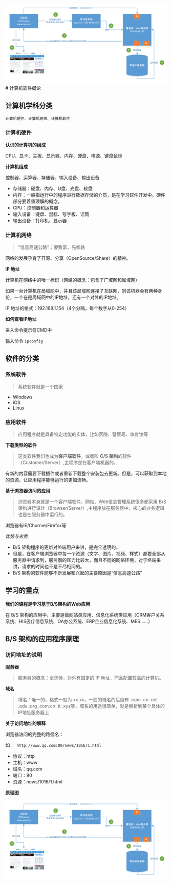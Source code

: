![](/assets/005.png)# 计算机软件概论

## 计算机学科分类

    计算机硬件、计算机网络、计算机软件
    
### 计算机硬件

**认识的计算机的组成**

CPU、显卡、主板、显示器、内存、硬盘、电源、键盘鼠标

**计算机组成**

控制器、运算器、存储器、输入设备、输出设备

- 存储器：硬盘、内存、U盘、光盘、软盘
- 内存：一般指运行中的程序进行数据存储的介质，是在学习软件开发中，硬件部分要着重理解的概念。
- CPU：控制器和运算器
- 输入设备：键盘、鼠标、写字板、话筒
- 输出设备：打印机、显示器

### 计算机网络

> "信息高速公路"：要致富，先修路

网络的发展孕育了开源、分享（OpenSource/Share）的精神。

**IP 地址**

计算机在网络中的唯一标识（网络的概念：包含了广域网和局域网）

如果一台计算机在局域网中，并且该局域网连接了互联网，则该机器会有两种身份，一个在是局域网中的IP地址，还有一个对外的IP地址。

IP 地址的格式：192.168.1.154（4个分隔，每个数字从0-254）

**如何查看IP地址**

进入命令提示符CMD中

输入命令 ``` ipconfig ```

## 软件的分类

### 系统软件
> 系统软件就是一个国家

- Windows
- iOS
- Linux

### 应用软件
> 应用程序就是具备特定功能的实体，比如医院、警察局、体育馆等

**下载类型的软件**

> 这类软件我们也成为**客户端软件**，或者叫 **C/S 架构**的软件（Customer/Server）,主程序是在客户端机器的。

有新的内容需要下载插件或者重新下载整个安装包去更新。但是，可以获取到本地的资源，让应用程序能够运行的更加流畅。

**基于浏览器访问的应用**

> 浏览器本身就是一个客户端软件，网站、Web信息管理系统很多都采用 B/S 架构进行设计（Browser/Server）,主程序放在服务器中，核心的业务逻辑也是在服务器中运行的。

浏览器有IE/Chorme/Firefox等

*优势与劣势*

- B/S 架构程序的更新对终端用户来讲，是完全透明的。
- 但是，在客户端浏览器中每一个资源（文字、图片、视频、样式）都要全部从服务器中请求到，服务器的压力比较大，而且不同的网络环境，对于终端来讲，请求的时间也不是不尽相同的。
- B/S 架构的软件能够不断发展和兴起的主要原因是“信息高速公路”

## 学习的重点

**我们的课程是学习基于B/S架构的Web应用**

在 B/S 架构的应用中，主要是做网站类应用、信息化系统类应用（CRM客户关系系统、HIS医疗信息系统、OA办公系统、ERP企业信息化系统、MES......） 

## B/S 架构的应用程序原理

### 访问地址的说明

**服务器**

> 服务器的概念：全天候，对外有固定的 IP 地址，而且配置较高的计算机。

**域名**

> 域名：唯一的，格式一般为 xx.xx，一般的域名的后缀有 .com .cn .net .edu .org .com.cn .tt .xyz等，域名的用途很简单，就是解析到某个具体的IP地址服务器上

**关于访问地址的解释**

浏览器访问的完整的路径名：

如：``` http://www.qq.com:80/news/1016/1.html``` 

- 协议：http
- 主机：www
- 域名：qq.com
- 端口：80
- 资源：news/1016/1.html

**原理图**

![](/assets/005.png)



